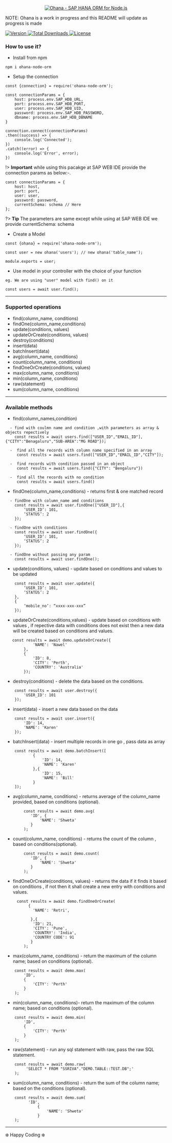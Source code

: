 <p align="center">
  <a href="https://github.com/shwetasrivastava/Ohana">
    <img alt="Ohana - SAP HANA ORM for Node.js" src="https://user-images.githubusercontent.com/5300686/79893777-2acc2d80-8422-11ea-8f4a-4b8d1f620501.png" />
  </a>
</p>

NOTE: Ohana is a work in progress and this README will update as progress is made

<a href="https://www.npmjs.com/package/ohana-node-orm">
    <img src="https://img.shields.io/npm/v/ohana-node-orm" alt="Version">
</a>

 <a href="https://www.npmjs.com/package/ohana-node-orm">
    <img src="https://img.shields.io/npm/dw/ohana-node-orm" alt="Total Downloads">
</a>

 <a href="https://www.npmjs.com/package/ohana-node-orm">
    <img src="https://img.shields.io/npm/l/ohana-node-orm" alt="License">
  </a>

 
### How to use it?

- Install from npm

````
npm i ohana-node-orm
````

- Setup the connection

```
const {connection} = require('ohana-node-orm');

const connectionParams = {
    host: process.env.SAP_HDB_URL,
    port: process.env.SAP_HDB_PORT,
    user: process.env.SAP_HDB_UID,
    password: process.env.SAP_HDB_PASSWORD,
    dbname: process.env.SAP_HDB_DBNAME
}

connection.connect(connectionParams)
.then((success) => {
    console.log('Connected');
})
.catch((error) => {
    console.log('Error', error);
})
```

!> **Important** while using this pacakge at SAP WEB IDE provide the connection params as below:-.


````
const connectionParams = {
    host: host,
    port: port,
    user: user,
    password: password,
    currentSchema: schema // Here
};
````

?> **Tip** The parameters are same except while using at SAP WEB IDE we provide currentSchema: schema

- Create a Model

````
const {ohana} = require('ohana-node-orm');

const user = new ohana('users'); // new ohana('table_name');

module.exports = user;
````

- Use model in your controller with the choice of your function

```
eg. We are using "user" model with find() on it 

const users = await user.find();

```

---

### Supported operations

- find(column_name, conditions)
- findOne(column_name,conditions)
- update(conditions, values)
- updateOrCreate(conditions, values)
- destroy(conditions)
- insert(data)
- batchInsert(data)
- avg(column_name, conditions)
- count(column_name, conditions)
- findOneOrCreate(conditions, values)
- max(column_name, conditions)
- min(column_name, conditions)
- raw(statement)
- sum(column_name, conditions)


---

### Available methods

- find(column_names,condition) 
````
  - find with coulmn name and condition ,with parameters as array & objects repectively
    const results = await users.find(["USER_ID","EMAIL_ID"],{"CITY":"Benagaluru","SUB-AREA":"MG ROAD"});

  -  find all the records with column name specified in an array
     const results = await users.find(["USER_ID","EMAIL_ID","CITY"]);               

  -  find records with condition passed in an object
     const results = await users.find({"CITY": "Bengaluru"})

  -  find all the records with no condition
     const results = await users.find()
````

- findOne(column_name,conditions) - returns first & one matched record
````
  - findOne with column_name amd conditions  
    const results = await user.findOne(["USER_ID"],{
        ‘USER_ID’: 101,
        ‘STATUS’: 2
    }); 

  - findOne with conditions  
    const results = await user.findOne({
        ‘USER_ID’: 101,
        ‘STATUS’: 2
    }); 

  - findOne without passing any param
    const results = await user.findOne(); 
````

-  update(conditions, values)  - update based on conditions and values to be updated
````
    const results = await user.update({
        ‘USER_ID’: 101,
        ‘STATUS’: 2
    },
    {
        ‘mobile_no’: “xxxx-xxx-xxx”
    });
````

- updateOrCreate(conditions,values) - update based on conditions with values , if repective data  with
  conditions does not exist then a new data will be created based on conditions and values.
````
   const results = await demo.updateOrCreate({
            'NAME': 'Nawel'
        },
        {   
            'ID': 8,
            'CITY': 'Perth',
            'COUNTRY': 'Australia'
        });
````
- destroy(conditions) - delete the data based on the conditions.
````
    const results = await user.destroy({
        'USER_ID': 101
    });
````
- insert(data) - insert a new data based on the data
````
    const results = await user.insert({
        'ID': 14,
        'NAME': 'Karen'
    });
````
- batchInsert(data) - insert multiple records in one go , pass data as array
````
    const results = await demo.batchInsert([
            {
                'ID': 14,
                'NAME': 'Karen'
            },{
                'ID': 15,
                'NAME': 'Bill'
            }
    ]);
````
- avg(column_name, conditions) - returns average of the column_name provided, based on conditions        (optional).
````
        const results = await demo.avg(
           'ID', {
               'NAME': 'Shweta'
           }
        );
````
- count(column_name, conditions) - returns the count of the column , based on conditions(optional).
````
        const results = await demo.count(
           'ID', {
               'NAME': 'Shweta'
           }
        );
````
- findOneOrCreate(conditions, values) - returns the data if it finds it based on conditions , if not then it shall create a new entry with conditions and values.  
````
     const results = await demo.findOneOrCreate(
          {
            'NAME': 'Retri',
               
           },{
            'ID': 21,
            'CITY': 'Pune',
            'COUNTRY': 'India',
            'COUNTRY CODE': 91
           }
        );
````
- max(column_name, conditions) - return the maximum of the column name; based on conditions (optional).
````
    const results = await demo.max(
        'ID',
        {
            'CITY': 'Perth'   
        }
    );
````
- min(column_name, conditions)- return the maximum of the column name; based on conditions (optional).
````
    const results = await demo.min(
        'ID',
        {
            'CITY': 'Perth'   
        }
    );
````
- raw(statement) - run any sql statement with raw, pass the raw SQL statement. 
````
    const results = await demo.raw(
         'SELECT * FROM "SSRIVA"."DEMO.TABLE::TEST.DB";'
    );
````
- sum(column_name, conditions) - return the sum of the column name; based on the conditions (optional).
````
    const results = await demo.sum(
          'ID',
              {
                  'NAME': 'Shweta'
              }
    );
````
---

:snowflake:  Happy Coding :snowflake:





